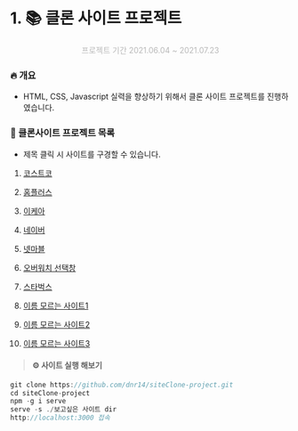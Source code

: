 # 1. 📚 클론 사이트 프로젝트

<p align=center style="color:#b9b9b9">프로젝트 기간 2021.06.04 ~ 2021.07.23</p>

### 🔥 개요

- HTML, CSS, Javascript 실력을 향상하기 위해서 클론 사이트 프로젝트를 진행하였습니다.

### 📁 클론사이트 프로젝트 목록

- 제목 클릭 시 사이트를 구경할 수 있습니다.

1. [코스트코](https://dnr14.github.io/sites/costcoClone)

2. [홈플러스](https://dnr14.github.io/sites/homeplusClone)

3. [이케아](https://dnr14.github.io/sites/ikeaClone)

4. [네이버](https://dnr14.github.io/sites/naverClone)

5. [넷마블](https://dnr14.github.io/sites/netmarbleClone)

6. [오버워치 선택창](https://dnr14.github.io/sites/overwatchClone)

7. [스타벅스](https://dnr14.github.io/sites/starbucksClone)

8. [이름 모르는 사이트1](https://dnr14.github.io/sites/unknownSiteClone1)

9. [이름 모르는 사이트2](https://dnr14.github.io/sites/unknownSiteClone2)

10. [이름 모르는 사이트3](https://dnr14.github.io/sites/unknownSiteClone3)

> #### ⚙ 사이트 실행 해보기

```js
git clone https://github.com/dnr14/siteClone-project.git
cd siteClone-project
npm -g i serve
serve -s ./보고싶은 사이트 dir
http://localhost:3000 접속
```
